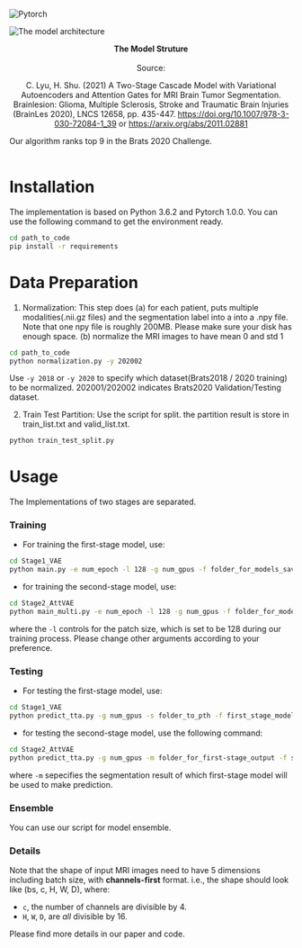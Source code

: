 
![Pytorch](https://img.shields.io/badge/Implemented%20in-Pytorch-red.svg)

![The model architecture](https://img-blog.csdnimg.cn/20201105195218458.png?x-oss-process=image/watermark,type_ZmFuZ3poZW5naGVpdGk,shadow_10,text_aHR0cHM6Ly9ibG9nLmNzZG4ubmV0L01pc3NTaGlob25n,size_16,color_FFFFFF,t_70#pic_center)
<center><b>The Model Struture</b></center><br /><center>Source: 
 
 C. Lyu, H. Shu. (2021) A Two-Stage Cascade Model with Variational Autoencoders and Attention Gates for MRI Brain Tumor Segmentation. Brainlesion: Glioma, Multiple Sclerosis, Stroke and Traumatic Brain Injuries (BrainLes 2020), LNCS 12658, pp. 435-447. https://doi.org/10.1007/978-3-030-72084-1_39 or
 https://arxiv.org/abs/2011.02881</center>
 
 Our algorithm ranks top 9 in the Brats 2020 Challenge. 
<br /><br />


# Installation
The implementation is based on Python 3.6.2 and Pytorch 1.0.0. You can use the following command to get the environment ready.

```bash
cd path_to_code
pip install -r requirements
```

# Data Preparation
1. Normalization:  This step does 
(a) for each patient, puts multiple modalities(.nii.gz files) and the segmentation label into a into a .npy file. Note that one npy file is roughly 200MB. Please make sure your disk has enough space. 
(b) normalize the MRI images to have mean 0 and std 1

```bash
cd path_to_code
python normalization.py -y 202002
```
Use `-y 2018` or `-y 2020` to specify which dataset(Brats2018 / 2020 training) to be normalized. 202001/202002 indicates Brats2020 Validation/Testing dataset. 

2. Train Test Partition:
Use the script for split. the partition result is store in train_list.txt and valid_list.txt.
```bash
python train_test_split.py
```


# Usage

The Implementations of two stages are separated. 

### Training
- For training the first-stage model, use:
```bash
cd Stage1_VAE
python main.py -e num_epoch -l 128 -g num_gpus -f folder_for_models_saving
``` 

- for training the second-stage model, use:
```bash
cd Stage2_AttVAE
python main_multi.py -e num_epoch -l 128 -g num_gpus -f folder_for_models_saving
``` 
where the `-l` controls for the patch size, which is set to be 128 during our training process. Please change other arguments according to your preference.

### Testing
- For testing the first-stage model, use:
```bash
cd Stage1_VAE
python predict_tta.py -g num_gpus -s folder_to_pth -f first_stage_model_weights.pth
```
- for testing the second-stage model, use the following command:
```bash
cd Stage2_AttVAE
python predict_tta.py -g num_gpus -m folder_for_first-stage_output -f second_stage_model_weights.pth -s folder_to_pth
```
where `-m` sepecifies the segmentation result of which first-stage model will be used to make prediction. 

### Ensemble
You can use our script for model ensemble. 

### Details
Note that the shape of input MRI images need to have 5 dimensions including batch size, with <b>channels-first</b> format. i.e., the shape should look like (bs, c, H, W, D), where:
- `c`, the number of channels are divisible by 4.
- `H`, `W`, `D`, are _all_ divisible by 16.

Please find more details in our paper and code.
